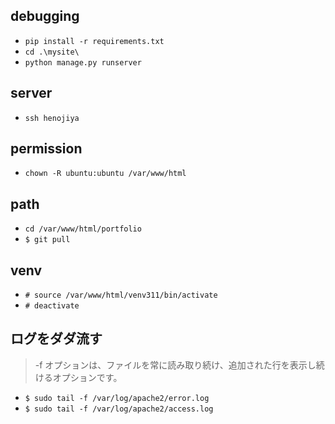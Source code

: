 ## debugging
- `pip install -r requirements.txt`
- `cd .\mysite\`
- `python manage.py runserver`

## server
- `ssh henojiya`

## permission
- `chown -R ubuntu:ubuntu /var/www/html`

## path
- `cd /var/www/html/portfolio`
- `$ git pull`

## venv
- `# source /var/www/html/venv311/bin/activate`
- `# deactivate`

## ログをダダ流す
> -f オプションは、ファイルを常に読み取り続け、追加された行を表示し続けるオプションです。
- `$ sudo tail -f /var/log/apache2/error.log`
- `$ sudo tail -f /var/log/apache2/access.log`
